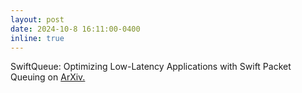 ```yaml
---
layout: post
date: 2024-10-8 16:11:00-0400
inline: true
---
```


SwiftQueue: Optimizing Low-Latency Applications with Swift Packet Queuing on <a href="https://arxiv.org/abs/2410.06112v1"> ArXiv. </a>